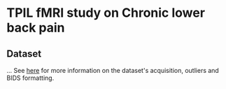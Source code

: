 # TPIL fMRI study on Chronic lower back pain


## Dataset
...
See [here](https://github.com/Tetreault-Pain-Imaging-Lab/dataset_LongitudinalNoTreatement) for more information on the dataset's acquisition, outliers and BIDS formatting.


